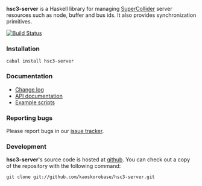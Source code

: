 **hsc3-server** is a Haskell library for managing [SuperCollider](http://supercollider.sourceforge.net) server resources such as node, buffer and bus ids. It also provides synchronization primitives.

[![Build Status](https://travis-ci.org/kaoskorobase/hsc3-server.svg?branch=master)](https://travis-ci.org/kaoskorobase/hsc3-server)

### Installation

    cabal install hsc3-server

### Documentation

* [Change log](https://github.com/kaoskorobase/hsc3-server/blob/master/ChangeLog.md)
* [API documentation](http://hackage.haskell.org/package/hsc3-server)
* [Example scripts](https://github.com/kaoskorobase/hsc3-server/tree/master/examples)

### Reporting bugs

Please report bugs in our [issue tracker](https://github.com/kaoskorobase/hsc3-server/issues).

### Development

**hsc3-server**'s source code is hosted at [github](https://github.com/kaoskorobase/hsc3-server). You can check out a copy of the repository with the following command:

    git clone git://github.com/kaoskorobase/hsc3-server.git
